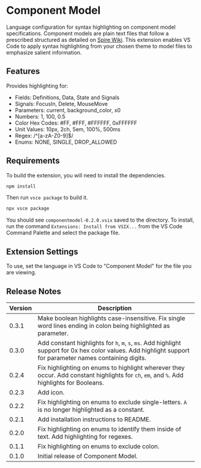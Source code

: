 # Component Model

Language configuration for syntax highlighting on component model specifications. Component models are plain text files that follow a prescribed structured as detailed on [Spire Wiki](https://wiki.spiretrading.com/index.php/Model). This extension enables VS Code to apply syntax highlighting from your chosen theme to model files to emphasize salient information.

## Features

Provides highlighting for:

- Fields: Definitions, Data, State and Signals
- Signals: FocusIn, Delete, MouseMove
- Parameters: current, background_color, x0
- Numbers: 1, 100, 0.5
- Color Hex Codes: #FF, #FFF, #FFFFFF, 0xFFFFFF
- Unit Values: 10px, 2ch, 5em, 100%, 500ms
- Regex: /^[a-zA-Z0-9]$/
- Enums: NONE, SINGLE, DROP_ALLOWED

## Requirements

To build the extension, you will need to install the dependencies.

```bash
npm install
```

Then run `vsce package` to build it.

```bash
npx vsce package
```

You should see `componentmodel-0.2.0.vsix` saved to the directory. To install, run the command `Extensions: Install from VSIX...` from the VS Code Command Palette and select the package file.

## Extension Settings

To use, set the language in VS Code to "Component Model" for the file you are viewing.

## Release Notes

| Version | Description                                                                                                                                                  |
| ------- | ------------------------------------------------------------------------------------------------------------------------------------------------------------ |
| 0.3.1   | Make boolean highlights case-insensitive. Fix single word lines ending in colon being highlighted as parameter.                                              |
| 0.3.0   | Add constant highlights for `h`, `m`, `s`, `ms`. Add highlight support for 0x hex color values. Add highlight support for parameter names containing digits. |
| 0.2.4   | Fix highlighting on enums to highlight wherever they occur. Add constant highlights for `ch`, `em`, and `%`. Add highlights for Booleans.                    |
| 0.2.3   | Add icon.                                                                                                                                                    |
| 0.2.2   | Fix highlighting on enums to exclude single-letters. `A` is no longer highlighted as a constant.                                                             |
| 0.2.1   | Add installation instructions to README.                                                                                                                     |
| 0.2.0   | Fix highlighting on enums to identify them inside of text. Add highlighting for regexes.                                                                     |
| 0.1.1   | Fix highlighting on enums to exclude colon.                                                                                                                  |
| 0.1.0   | Initial release of Component Model.                                                                                                                          |

